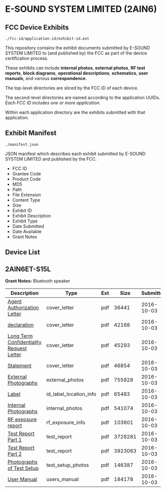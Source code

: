 # E-SOUND SYSTEM LIMITED (2AIN6)
## FCC Device Exhibits

```
./fcc-id/application-id/exhibit-id.ext
```

This repository contains the exhibit documents submitted by E-SOUND SYSTEM LIMITED to (and published by) the FCC as part of the device certification process.

These exhibits can include **internal photos**, **external photos**, **RF test reports**, **block diagrams**, **operational descriptions**, **schematics**, **user manuals**, and various **correspondence**.

The top-level directories are sliced by the FCC ID of each device.

The second-level directories are named according to the application UUIDs. *Each FCC ID includes one or more application.*

Within each application directory are the exhibits submitted with that application. 

## Exhibit Manifest

```
./manifest.json
```

JSON manifest which describes each exhibit submitted by E-SOUND SYSTEM LIMITED and published by the FCC.

- FCC ID
- Grantee Code
- Product Code
- MD5
- Path
- File Extension
- Content Type
- Size
- Exhibit ID
- Exhibit Description
- Exhibit Type
- Date Submitted
- Date Available
- Grant Notes

## Device List
## 2AIN6ET-S15L
**Grant Notes:** Bluetooth speaker

| Description | Type | Ext | Size | Submitted | Available |
| ----------- | ---- | --- | ---- | --------- | --------- |
| [Agent Authorization Letter](2AIN6ET-S15L/920b32b123097a1ebc8d09510afffb87/3154709.pdf) | cover_letter | pdf | 36441 | 2016-10-03 | 2016-10-03 |
| [declaration](2AIN6ET-S15L/920b32b123097a1ebc8d09510afffb87/3154715.pdf) | cover_letter | pdf | 42168 | 2016-10-03 | 2016-10-03 |
| [Long Term Confidentiality Request Letter](2AIN6ET-S15L/920b32b123097a1ebc8d09510afffb87/3154717.pdf) | cover_letter | pdf | 45293 | 2016-10-03 | 2016-10-03 |
| [Statement](2AIN6ET-S15L/920b32b123097a1ebc8d09510afffb87/3154721.pdf) | cover_letter | pdf | 46854 | 2016-10-03 | 2016-10-03 |
| [External Photographs](2AIN6ET-S15L/920b32b123097a1ebc8d09510afffb87/3154711.pdf) | external_photos | pdf | 755828 | 2016-10-03 | 2016-10-03 |
| [Label](2AIN6ET-S15L/920b32b123097a1ebc8d09510afffb87/3154716.pdf) | id_label_location_info | pdf | 65483 | 2016-10-03 | 2016-10-03 |
| [Internal Photographs](2AIN6ET-S15L/920b32b123097a1ebc8d09510afffb87/3154712.pdf) | internal_photos | pdf | 541074 | 2016-10-03 | 2016-10-03 |
| [RF exposure report](2AIN6ET-S15L/920b32b123097a1ebc8d09510afffb87/3154719.pdf) | rf_exposure_info | pdf | 103601 | 2016-10-03 | 2016-10-03 |
| [Test Report Part 1](2AIN6ET-S15L/920b32b123097a1ebc8d09510afffb87/3154722.pdf) | test_report | pdf | 3728281 | 2016-10-03 | 2016-10-03 |
| [Test Report Part 2](2AIN6ET-S15L/920b32b123097a1ebc8d09510afffb87/3154723.pdf) | test_report | pdf | 3923063 | 2016-10-03 | 2016-10-03 |
| [Photographs of Test Setup](2AIN6ET-S15L/920b32b123097a1ebc8d09510afffb87/3154710.pdf) | test_setup_photos | pdf | 146387 | 2016-10-03 | 2016-10-03 |
| [User Manual](2AIN6ET-S15L/920b32b123097a1ebc8d09510afffb87/3154724.pdf) | users_manual | pdf | 184178 | 2016-10-03 | 2016-10-03 |
